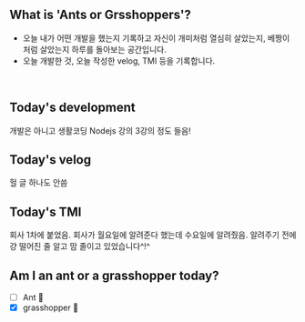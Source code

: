 ## What is 'Ants or Grsshoppers'?

- 오늘 내가 어떤 개발을 했는지 기록하고 자신이 개미처럼 열심히 살았는지, 베짱이처럼 살았는지 하루를 돌아보는 공간입니다.
- 오늘 개발한 것, 오늘 작성한 velog, TMI 등을 기록합니다.

<br>

## Today's development
개발은 아니고 생활코딩 Nodejs 강의 3강의 정도 들음!

## Today's velog
헐 글 하나도 안씀

## Today's TMI
회사 1차에 붙었음. 회사가 월요일에 알려준다 했는데 수요일에 알려줬음. 알려주기 전에 걍 떨어진 줄 알고 맘 졸이고 있었습니다^!^

## Am I an ant or a grasshopper today?

- [ ] Ant 🐜
- [x] grasshopper 🦗

